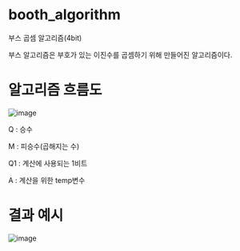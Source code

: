 # booth_algorithm
부스 곱셈 알고리즘(4bit)

부스 알고리즘은 부호가 있는 이진수를 곱셈하기 위해 만들어진 알고리즘이다.

# 알고리즘 흐름도
![image](https://user-images.githubusercontent.com/47111722/139527469-e8b5f448-fb8e-4044-acea-e5a7a1949096.png)

Q : 승수

M : 피승수(곱해지는 수)

Q1 : 계산에 사용되는 1비트

A : 계산을 위한 temp변수

# 결과 예시
![image](https://user-images.githubusercontent.com/47111722/139527285-bb3afd61-48dc-4a2d-9d99-670da0d2ab53.png)
